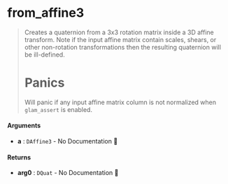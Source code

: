 # from\_affine3

>  Creates a quaternion from a 3x3 rotation matrix inside a 3D affine transform.
>  Note if the input affine matrix contain scales, shears, or other non-rotation
>  transformations then the resulting quaternion will be ill-defined.
>  # Panics
>  Will panic if any input affine matrix column is not normalized when `glam_assert` is
>  enabled.

#### Arguments

- **a** : `DAffine3` \- No Documentation 🚧

#### Returns

- **arg0** : `DQuat` \- No Documentation 🚧